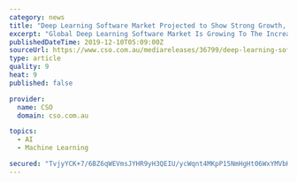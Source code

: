 ```yaml
---
category: news
title: "Deep Learning Software Market Projected to Show Strong Growth, Expanded Technology by 2029"
excerpt: "Global Deep Learning Software Market Is Growing To The Increasing Number Of Large Enterprise and SMB Industry Worldwide (2020-2029). Market.us has recently published a comprehensive and exclusionary research report titled, \"Deep Learning Software Market Trends by Types (Cloud-based, On-premise), Investigation by Application (Large Enterprise ..."
publishedDateTime: 2019-12-10T05:09:00Z
sourceUrl: https://www.cso.com.au/mediareleases/36799/deep-learning-software-market-projected-to-show/
type: article
quality: 9
heat: 9
published: false

provider:
  name: CSO
  domain: cso.com.au

topics:
  - AI
  - Machine Learning

secured: "TvjyYCK+7/6BZ6qWEVmsJYHR9yH3QEIU/ycWqnt4MKpP15NmHgHt06WxYMVbHZ1aTAgdFUmBzIatl8we3dUgQEaj/h1fWG++SDHTu9VYf54T6T2MQt16vUYSAq+ay42WRuCfMwDSAh8/ys2Y4UOrqlvG21Pckpc8tH+oGyITdSoQoXDXoGbBm7ZYBePIgdphWYPSmTEGmrQn7SWMOeuarKtfapAN7MoMQepXSGR/hptuirBTSwPwmIkFnNfHGxcChaJWmrGyqYHlqMMuaWZPLw==;ES5R9kJIyIcvqVhsvKPXxg=="
---
```


